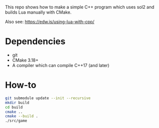 This repo shows how to make a simple C++ program which uses sol2 and builds Lua manually with CMake.

Also see: https://edw.is/using-lua-with-cpp/

# Dependencies

* git
* CMake 3.18+
* A compiler which can compile C++17 (and later)

# How-to

```sh
git submodule update --init --recursive
mkdir build
cd build
cmake ..
cmake --build .
./src/game
```
